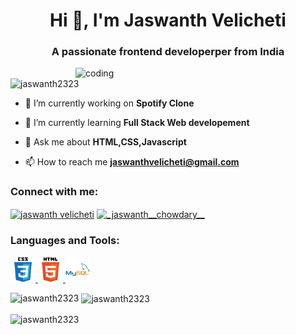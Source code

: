 <h1 align="center">Hi 👋, I'm Jaswanth Velicheti</h1>
<h3 align="center">A passionate frontend developerper from India</h3>
<img align="right" alt="coding" width="400" sr="https://user-images.githubusercontent.com/55389276/140866485-8fb1c876-9a8f-4d6a-98dc-08c4981eaf70.gif">
<p align="left"> <img src="https://komarev.com/ghpvc/?username=jaswanth2323&label=Profile%20views&color=0e75b6&style=flat" alt="jaswanth2323" /> </p>

- 🔭 I’m currently working on **Spotify Clone**

- 🌱 I’m currently learning **Full Stack Web developement**

- 💬 Ask me about **HTML,CSS,Javascript**

- 📫 How to reach me **jaswanthvelicheti@gmail.com**

<h3 align="left">Connect with me:</h3>
<p align="left">
<a href="https://linkedin.com/in/jaswanth velicheti" target="blank"><img align="center" src="https://raw.githubusercontent.com/rahuldkjain/github-profile-readme-generator/master/src/images/icons/Social/linked-in-alt.svg" alt="jaswanth velicheti" height="30" width="40" /></a>
<a href="https://instagram.com/_jaswanth__chowdary__" target="blank"><img align="center" src="https://raw.githubusercontent.com/rahuldkjain/github-profile-readme-generator/master/src/images/icons/Social/instagram.svg" alt="_jaswanth__chowdary__" height="30" width="40" /></a>
</p>

<h3 align="left">Languages and Tools:</h3>
<p align="left"> <a href="https://www.w3schools.com/css/" target="_blank" rel="noreferrer"> <img src="https://raw.githubusercontent.com/devicons/devicon/master/icons/css3/css3-original-wordmark.svg" alt="css3" width="40" height="40"/> </a> <a href="https://www.w3.org/html/" target="_blank" rel="noreferrer"> <img src="https://raw.githubusercontent.com/devicons/devicon/master/icons/html5/html5-original-wordmark.svg" alt="html5" width="40" height="40"/> </a> <a href="https://www.mysql.com/" target="_blank" rel="noreferrer"> <img src="https://raw.githubusercontent.com/devicons/devicon/master/icons/mysql/mysql-original-wordmark.svg" alt="mysql" width="40" height="40"/> </a> </p>

<p><img align="left" src="https://github-readme-stats.vercel.app/api/top-langs?username=jaswanth2323&show_icons=true&locale=en&layout=compact" alt="jaswanth2323" /></p>

<p>&nbsp;<img align="center" src="https://github-readme-stats.vercel.app/api?username=jaswanth2323&show_icons=true&locale=en" alt="jaswanth2323" /></p>

<p><img align="center" src="https://github-readme-streak-stats.herokuapp.com/?user=jaswanth2323&" alt="jaswanth2323" /></p>
